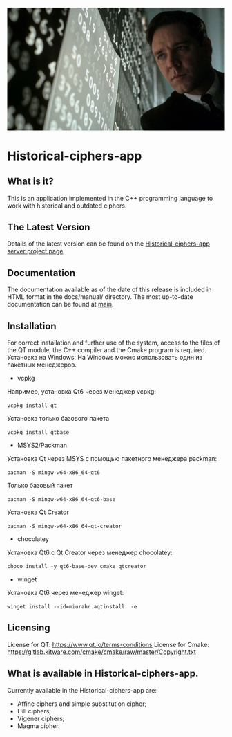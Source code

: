 ![Netu kartinki](https://github.com/KKZbiniakov/Historical-ciphers-app/blob/main/pics/img-53391-15897027866640.jpg?raw=true)

# Historical-ciphers-app

##  What is it?

This is an application implemented in the C++ programming language to work with historical and outdated ciphers.

## The Latest Version

Details of the latest version can be found on the [Historical-ciphers-app
server project page](https://github.com/KKZbinyakov/Historical-ciphers-app/tree/main).

## Documentation

The documentation available as of the date of this release is
included in HTML format in the docs/manual/ directory.  The most
up-to-date documentation can be found at
[main](https://github.com/KKZbinyakov/Historical-ciphers-app/tree/main).

## Installation

For correct installation and further use of the system, access to the files of the QT module, the C++ compiler and the Cmake program is required.
Установка на Windows:
На Windows можно использовать один из пакетных менеджеров.

- vcpkg

Например, установка Qt6 через менеджер vcpkg:

```vcpkg install qt```

Установка только базового пакета

```vcpkg install qtbase```

- MSYS2/Packman

Установка Qt через MSYS с помощью пакетного менеджера packman:

```pacman -S mingw-w64-x86_64-qt6```

Только базовый пакет

```pacman -S mingw-w64-x86_64-qt6-base```

Установка Qt Creator

```pacman -S mingw-w64-x86_64-qt-creator```

- chocolatey

Установка Qt6 с Qt Creator через менеджер chocolatey:

```choco install -y qt6-base-dev cmake qtcreator```

- winget

Установка Qt6 через менеджер winget:

```winget install --id=miurahr.aqtinstall  -e```


## Licensing

License for QT: https://www.qt.io/terms-conditions
License for Cmake: https://gitlab.kitware.com/cmake/cmake/raw/master/Copyright.txt

## What is available in Historical-ciphers-app.

Currently available in the Historical-ciphers-app are: 
- Affine ciphers and simple substitution cipher; 
- Hill ciphers; 
- Vigener ciphers; 
- Magma cipher.
